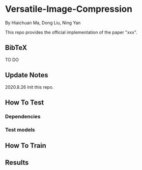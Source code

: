 # Versatile-Image-Compression
By Hiaichuan Ma, Dong Liu, Ning Yan

This repo provides the official implementation of the paper "xxx".

## **BibTeX**

TO DO

## **Update Notes**

2020.8.26 Init this repo.

## **How To Test**

### **Dependencies**

### **Test models**

## **How To Train**

## **Results**
